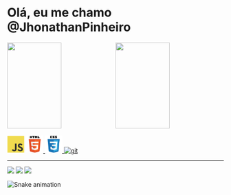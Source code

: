 # Olá, eu me chamo @JhonathanPinheiro
<!-- 
![Anurag's GitHub stats](https://github-readme-stats.vercel.app/api?username=JhonathanPinheiro&show_icons=true&theme=highcontrast)
![Top Langs](https://github-readme-stats.vercel.app/api/top-langs/?username=JhonathanPinheiro&layout=compact&theme=highcontrast) -->

<img height="200px" width="50%" src="https://github-readme-stats.vercel.app/api?username=JhonathanPinheiro&show_icons=true&theme=highcontrast&title_color=00FFFF&border_color=00FEFE&include_all_commits=true"/><img height="200px" width="50%" src="https://github-readme-stats.vercel.app/api/top-langs/?username=JhonathanPinheiro&layout=compact&theme=highcontrast&title_color=00FFFF&border_color=00FEFE"/>

<div style="display: inline_block">
  
<a href="https://www.w3schools.com/js/" target="_blank">
<img src="https://raw.githubusercontent.com/devicons/devicon/master/icons/javascript/javascript-original.svg" alt="javascript" width="40" height="40"/></a>
    
<a href="https://www.w3schools.com/html/default.asp" target="_blank">
<img src="https://raw.githubusercontent.com/devicons/devicon/master/icons/html5/html5-original-wordmark.svg" alt="html5" width="40" height="40"/> </a> 
  
<a href="https://www.w3schools.com/css/" target="_blank">
<img src="https://raw.githubusercontent.com/devicons/devicon/master/icons/css3/css3-original-wordmark.svg" alt="css3" width="40" height="40"/> </a>
  
<a href="https://git-scm.com/" target="_blank">
<img src="https://www.vectorlogo.zone/logos/git-scm/git-scm-icon.svg" alt="git" width="40" height="40"/> </a>
  
  
</div>

<hr>

[<img src="https://img.shields.io/badge/linkedin-%230077B5.svg?&style=for-the-badge&logo=linkedin&logoColor=white"/>](https://www.linkedin.com/in/jhonathan-pinheiro/)
[<img src="https://img.shields.io/badge/Codepen-000000?style=for-the-badge&logo=codepen&logoColor=white"/>](https://codepen.io/jhonathanpinheiro)
[<img src = "https://img.shields.io/badge/instagram-%23E4405F.svg?&style=for-the-badge&logo=instagram&logoColor=white">](https://www.instagram.com/jhonathan_pinheiro)


![Snake animation](https://github.com/JhonathanPinheiro/JhonathanPinheiro/blob/output/github-contribution-grid-snake.svg)

